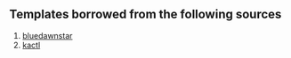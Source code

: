 ## Templates borrowed from the following sources
1. [bluedawnstar](https://github.com/bluedawnstar/algorithm_study/tree/master/library)
2. [kactl](https://github.com/kth-competitive-programming/kactl)